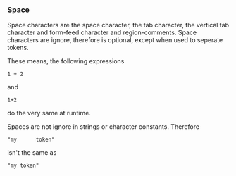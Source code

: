 ### Space

Space characters are the space character, the tab character, the vertical tab
character and form-feed character and region-comments. Space characters are
ignore, therefore is optional, except when used to seperate tokens.

These means, the following expressions

```
1 + 2
```

and

```
1+2
```

do the very same at runtime.

Spaces are not ignore in strings or character constants. Therefore

```
"my      token"
```

isn't the same as

```
"my token"
```
